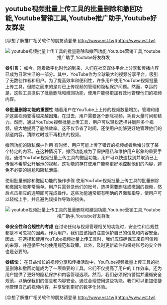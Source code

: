 ## **youtube视频批量上传工具的批量删除和撤回功能,Youtube营销工具,Youtube推广助手,Youtube好友群发**

[😍想了解推广相关软件的朋友请登录 http://www.vst.tw](http://www.vst.tw)

 <center><img src="https://vst.tw/MP4/tuiguang/png/5.png" alt="youtube视频批量上传工具的批量删除和撤回功能,Youtube营销工具,Youtube推广助手,Youtube好友群发"></center>

**😄引言：**
如今，随着数字化时代的到来，人们在社交媒体平台上分享和传播内容已成为日常生活的一部分。其中，YouTube作为全球最大的视频分享平台，吸引了无数创作者和用户。为了提高效率和便利性，许多用户使用YouTube视频批量上传工具，但随之而来的是对已上传视频的管理和隐私保护问题。然而，幸运的是，这些工具提供了批量删除和撤回功能，使用户能够更加有效地管理他们的视频内容。

**😄批量删除功能的重要性**
随着用户在YouTube上上传的视频数量增加，管理和维护这些视频变得越来越困难。在过去，用户需要逐个删除视频，耗费大量时间和精力。然而，通过YouTube视频批量上传工具，用户可以轻松选择并删除多个视频，极大地提高了删除效率。这不仅节省了时间，还使用户能够更好地管理他们的频道内容，清除过时或不再相关的视频。

撤回功能的隐私保护作用
有时候，用户可能上传了错误的视频或者后悔分享了某个特定的内容。在这种情况下，撤回功能成为了保护隐私和维护用户形象的重要手段。通过YouTube视频批量上传工具的撤回功能，用户可以快速找到并取消已上传但不希望公开展示的视频。这功能的存在使用户能够更好地控制他们的内容，避免不必要的尴尬和隐私泄露。

使用批量删除和撤回功能的操作步骤
使用YouTube视频批量上传工具的批量删除和撤回功能非常简单。用户只需登录他们的账号，选择需要删除或撤回的视频，然后点击相应的选项即可完成操作。这些功能通常都有明确的界面和指导，使用户可以轻松上手，并且避免误操作导致的损失。

 <center><img src="https://vst.tw/MP4/tuiguang/png/8.png" alt="youtube视频批量上传工具的批量删除和撤回功能,Youtube营销工具,Youtube推广助手,Youtube好友群发"></center>

**😄安全性和合规性的考虑**
在讨论任何与视频管理相关的功能时，安全性和合规性都是不可忽视的因素。作为用户，我们应该始终注意保护自己的信息和内容安全。因此，在选择和使用YouTube视频批量上传工具时，我们应该确保其来自可信赖的来源，并遵循平台的使用规范和政策。此外，及时更新软件和保持账号的安全性也是必要的。

**😄结论：**
在日益增长的视频分享和传播活动中，YouTube视频批量上传工具的批量删除和撤回功能成为了一项重要的工具。它们不仅提高了用户的工作效率，还为用户提供了更好的隐私保护和内容管理选项。然而，我们必须保持警惕并遵循安全规范，以确保我们的信息和内容安全。通过合理使用这些功能，我们可以更加便捷地管理自己的视频内容，并享受到更好的数字化体验。

[😍想了解推广相关软件的朋友请登录 http://www.vst.tw](http://www.vst.tw)



